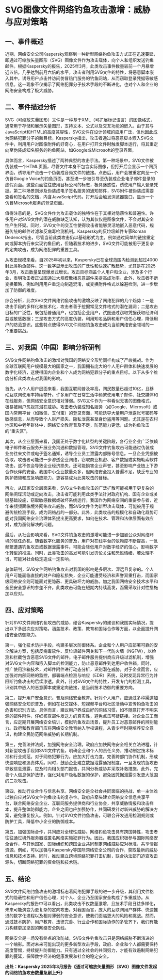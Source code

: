 # SVG图像文件网络钓鱼攻击激增：威胁与应对策略

## 一、事件概述

   近期，网络安全公司Kaspersky观察到一种新型网络钓鱼攻击方式正在迅速蔓延，即通过可缩放矢量图形（SVG）图像文件作为攻击载体，向个人和组织发送钓鱼邮件。根据Kaspersky的报告，2025年3月，此类攻击事件数量较前一个月暴增近五倍，几乎达到前月六倍的水平。攻击者利用SVG文件的特性，将恶意脚本嵌入其中，诱导用户点击并访问仿冒热门服务的钓鱼网站，从而窃取登录凭据等敏感信息。这一现象不仅揭示了网络犯罪分子技术手段的不断进化，也对个人和企业的网络安全构成了极大威胁。

## 二、事件描述分析

   SVG（可缩放矢量图形）文件是一种基于XML（可扩展标记语言）的图像格式，通常用于存储和展示矢量图形，支持文本、公式以及交互功能的嵌入。由于其与JavaScript和HTML的高度兼容性，SVG文件在设计领域的应用广泛，但也因此成为网络犯罪分子的新目标。Kaspersky指出，攻击者通过将恶意脚本嵌入SVG文件中，利用用户对图像附件的好奇心，在用户打开文件时触发脚本运行，将其重定向至伪装成知名服务的钓鱼网站，如Google或Microsoft的登录界面。

   具体而言，Kaspersky描述了两种典型的攻击手法。第一种场景中，SVG文件被伪装成一个HTML页面，尽管文件本身不包含实际图像，但打开后会显示一个网页界面，诱导用户点击一个伪装成音频文件的链接。点击后，用户会被重定向至一个仿冒Google Voice的钓鱼页面，甚至进一步被引导至伪装成企业电子邮件登录的虚假页面。这些页面往往使用目标公司的标志，极具迷惑性，诱使用户输入登录凭据。第二种场景则涉及伪装成电子签名服务的通知邮件，SVG附件被伪装成需要查看和签名的文档，内含JavaScript代码，打开后会触发浏览器窗口，显示一个仿冒Microsoft服务的登录页面。

   值得注意的是，SVG文件作为攻击载体的独特性在于其相对隐蔽性和普遍性。许多用户对SVG文件的潜在威胁缺乏认知，认为其仅仅是图像文件，不会对其安全性产生怀疑。同时，SVG文件的交互性使得攻击者能够灵活地嵌入恶意代码，规避传统的邮件过滤和反病毒检测机制。Kaspersky的反垃圾邮件专家Roman Dedenok指出，尽管当前此类攻击仍以基础形式为主，例如通过简单的链接重定向或脚本执行来实现钓鱼目的，但随着技术的进步，SVG文件可能被用于更复杂的定向攻击，成为网络犯罪的重要工具。

   从攻击规模来看，自2025年初以来，Kaspersky已在全球范围内检测到超过4000封此类钓鱼邮件。这一数字显示出攻击的广泛性和快速扩散趋势，尤其是在2025年3月，攻击数量呈现爆发式增长。攻击目标涵盖个人用户和企业，涉及多个行业，表明攻击者正试图通过大规模散播恶意邮件来提高成功率。此外，攻击者不断变换策略，例如利用用户重定向制造混淆，或变换附件格式以躲避检测，进一步增加了防御的难度。

   综合分析，此次SVG文件网络钓鱼攻击的激增反映了网络犯罪的几个趋势：一是攻击手段的多样化和技术化，攻击者善于挖掘常见文件格式的潜在漏洞；二是攻击目标的广泛性，既包括普通用户，也包括企业用户，试图通过窃取凭据获取经济利益或敏感数据；三是攻击方式的高度伪装，利用知名品牌和用户信任心理，降低用户的防范意识。这些特点使得SVG文件网络钓鱼攻击成为当前网络安全领域的一个重要挑战。

## 三、对我国（中国）影响分析研判

   SVG文件网络钓鱼攻击的激增对我国的网络安全形势同样构成了严峻挑战。作为全球互联网用户规模最大的国家之一，我国拥有庞大的个人用户群体和快速发展的数字化经济，这使得国内企业和个人成为网络犯罪分子的重点目标。以下从多个维度分析此类攻击对我国的影响。

   首先，从个人用户层面来看，我国互联网普及率高，网民数量已超过10亿，且移动互联网使用率持续攀升。许多用户在日常生活中频繁使用电子邮件、社交媒体和在线服务，但网络安全意识相对薄弱。SVG文件作为一种看似无害的图像格式，极易被用户忽视其潜在威胁。攻击者伪装成知名服务（如Google、Microsoft）或国内常用平台（如微信、支付宝）的登录页面，可能诱导大量用户泄露账号密码等敏感信息，从而导致个人财产损失、隐私泄露甚至身份盗用等问题。尤其是在农村地区和中老年群体中，网络安全教育普及不足，防范能力更低，成为钓鱼攻击的“重灾区”。

   其次，从企业层面来看，我国正处于数字化转型的关键阶段，各行业企业广泛依赖电子邮件和云服务开展业务沟通和数据管理。SVG文件钓鱼攻击可能通过伪装成业务往来文件或电子签名通知，诱导企业员工泄露内部账号信息。一旦企业凭据被窃取，攻击者可能进一步渗透企业网络，窃取商业机密、客户数据或实施勒索软件攻击。这不仅会导致企业经济损失，还可能损害企业声誉，甚至影响产业链上下游合作伙伴的安全。我国中小企业数量众多，但网络安全投入普遍不足，缺乏专业的防护措施和应急响应能力，更容易成为此类攻击的目标。

   再次，从国家安全层面来看，SVG文件钓鱼攻击的广泛扩散可能被用于更复杂的网络间谍活动或定向攻击。攻击者可能利用此类手法针对政府机构、国有企业或关键基础设施，窃取敏感数据或破坏系统运行。我国作为网络空间的重要参与者，近年来频频面临境外网络攻击威胁，而SVG文件作为新型攻击载体，可能被用于规避传统检测手段，成为网络战的一部分。此外，此类攻击的规模化和自动化趋势可能对我国网络安全治理体系提出更高要求，如何在技术、管理和法律层面有效应对，成为亟待解决的问题。

   最后，从社会影响来看，SVG文件钓鱼攻击的激增可能进一步加剧公众对网络环境的信任危机。随着数字化服务的普及，用户对在线平台的依赖度不断提高，一旦频繁遭遇钓鱼攻击或数据泄露事件，可能会降低用户对数字经济的信心，影响数字化转型的推进。同时，此类攻击的高发可能引发舆论关注和恐慌情绪，若处理不当，可能对社会稳定造成一定影响。

   总体研判，SVG文件网络钓鱼攻击对我国的影响是多层次、深远且复杂的。个人用户可能面临直接的财产和隐私损失，企业可能遭受经济和声誉双重打击，而国家级网络安全则可能面对更隐蔽、更具破坏力的威胁。加之我国网络安全技术水平和全民安全意识的参差不齐，此类攻击可能在短期内持续高发，亟需采取针对性措施加以应对。

## 四、应对策略

   针对SVG文件网络钓鱼攻击的威胁，结合Kaspersky的建议和我国实际情况，提出以下多层次应对策略，涵盖技术、政策、教育和国际合作等方面，以全面提升网络安全防御能力。

   第一，强化技术防护手段，构建多层次防御体系。企业和个人用户应部署可靠的安全解决方案，包括反病毒软件、反垃圾邮件网关和下一代防火墙（NGFW），以检测和拦截包含恶意SVG文件的邮件。电子邮件服务提供商应升级过滤机制，增强对SVG文件内容和嵌入脚本的检测能力，防止恶意邮件到达用户收件箱。同时，推广使用沙箱技术，对邮件附件进行动态分析，识别潜在威胁。对于企业而言，应加强对内部网络的监控，部署端点检测与响应（EDR）系统，及时发现异常行为并阻断钓鱼攻击的后续渗透。此外，针对SVG文件的特性，开发专门的检测工具，识别其中嵌入的恶意脚本或重定向链接，是当前技术防御的重要方向。

   第二，提升用户安全意识，普及网络安全教育。针对个人用户，应通过多种渠道加强网络安全知识普及，例如在社交媒体、短视频平台和社区活动中宣传钓鱼攻击的危害和识别方法。具体而言，建议用户养成良好的网络习惯，如不随意打开不明来源的邮件附件，仔细核查邮件发送方的真实性，避免点击可疑链接。对企业员工而言，应定期开展网络安全培训，模拟钓鱼攻击场景，提升员工对恶意邮件的辨别能力。政府和教育部门应将网络安全教育纳入学校课程，从青少年时期培养安全意识，构建全民防范网络威胁的长期机制。

   第三，完善法律法规，加强网络安全治理。政府应加快网络安全相关立法进程，针对新型攻击手段如SVG文件钓鱼，明确企业和个人的责任义务，推动制定技术标准和行业规范。对于网络犯罪行为，应加大打击力度，完善跨部门协作机制，形成快速响应和追责体系。同时，鼓励企业建立数据泄露通报制度，一旦发现钓鱼攻击导致信息泄露，应及时向相关部门报告，共同分析威胁并采取补救措施。此外，完善个人信息保护法律，强化对用户隐私数据的保护，避免因凭据泄露引发更大范围的二次攻击。

   第四，推动行业合作与信息共享。网络安全是全社会共同面临的挑战，单一主体难以独自应对SVG文件钓鱼攻击的复杂性。政府应牵头建立网络安全信息共享平台，联合网络安全企业、互联网服务提供商和行业协会，共享威胁情报和攻击样本，提升整体防御能力。企业之间也应加强协作，共同研发针对新兴威胁的解决方案，避免重复投入。例如，针对SVG文件钓鱼攻击，可联合开发通用检测规则或防护工具，降低中小企业的防御成本。

   第五，加强国际合作，共同应对全球性威胁。网络钓鱼攻击具有跨国特性，攻击者往往通过境外服务器或匿名网络实施犯罪行为。因此，我国应积极参与国际网络安全合作，与其他国家、国际组织和跨国企业共同制定网络威胁应对标准，共享情报资源。例如，可以加强与Kaspersky等国际网络安全公司的合作，获取最新的威胁信息和技术支持。同时，推动建立跨境网络犯罪打击机制，联合执法部门追查攻击源头，切断网络犯罪的资金链和技术链。

## 五、结论

   SVG文件网络钓鱼攻击的激增标志着网络犯罪手段的进一步升级，其利用文件格式的隐蔽性和用户信任心理，对个人、企业乃至国家安全构成了多重威胁。从Kaspersky的报告中可以看出，此类攻击不仅数量激增，且技术手段日益多样化，未来可能演变为更复杂的定向攻击。对我国而言，庞大的互联网用户群体、快速推进的数字化进程以及相对薄弱的安全意识，使我们面临更大的风险和挑战。然而，通过技术防护、用户教育、法律完善、行业合作和国际协作的多管齐下，我们有能力构建更加坚固的网络安全防线。

   网络安全是一场没有终点的攻防战，SVG文件钓鱼攻击只是网络威胁不断演进的一个缩影。面对未来可能出现的更多新型攻击手段，政府、企业和个人都需要保持高度警惕，持续提升防御能力。只有通过全社会的共同努力，才能有效遏制网络犯罪的蔓延，保障数字经济的健康发展和社会的稳定安全。

**出处：Kaspersky 2025年3月报告《通过可缩放矢量图形（SVG）图像文件发起的网络钓鱼攻击数量急剧上升》**